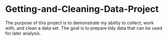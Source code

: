 # Getting-and-Cleaning-Data-Project
The purpose of this project is to demonstrate my ability to collect, work with, and clean a data set. The goal is to prepare tidy data that can be used for later analysis.

